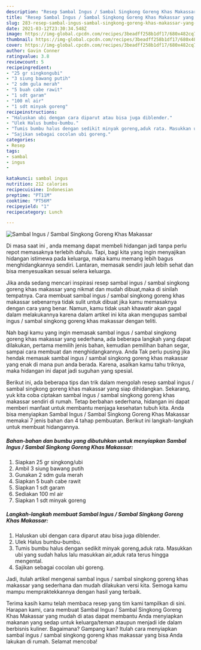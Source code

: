 ```yaml
---
description: "Resep Sambal Ingus / Sambal Singkong Goreng Khas Makassar yang enak dan Mudah Dibuat"
title: "Resep Sambal Ingus / Sambal Singkong Goreng Khas Makassar yang enak dan Mudah Dibuat"
slug: 283-resep-sambal-ingus-sambal-singkong-goreng-khas-makassar-yang-enak-dan-mudah-dibuat
date: 2021-03-12T23:30:34.548Z
image: https://img-global.cpcdn.com/recipes/3beadff258b1df17/680x482cq70/sambal-ingus-sambal-singkong-goreng-khas-makassar-foto-resep-utama.jpg
thumbnail: https://img-global.cpcdn.com/recipes/3beadff258b1df17/680x482cq70/sambal-ingus-sambal-singkong-goreng-khas-makassar-foto-resep-utama.jpg
cover: https://img-global.cpcdn.com/recipes/3beadff258b1df17/680x482cq70/sambal-ingus-sambal-singkong-goreng-khas-makassar-foto-resep-utama.jpg
author: Gavin Conner
ratingvalue: 3.8
reviewcount: 5
recipeingredient:
- "25 gr singkongubi"
- "3 siung bawang putih"
- "2 sdm gula merah"
- "5 buah cabe rawit"
- "1 sdt garam"
- "100 ml air"
- "1 sdt minyak goreng"
recipeinstructions:
- "Haluskan ubi dengan cara diparut atau bisa juga diblender."
- "Ulek Halus bumbu-bumbu."
- "Tumis bumbu halus dengan sedikit minyak goreng,aduk rata. Masukkan ubi yang sudah halus lalu masukkan air,aduk rata terus hingga mengental."
- "Sajikan sebagai cocolan ubi goreng."
categories:
- Resep
tags:
- sambal
- ingus
- 

katakunci: sambal ingus  
nutrition: 212 calories
recipecuisine: Indonesian
preptime: "PT11M"
cooktime: "PT56M"
recipeyield: "1"
recipecategory: Lunch

---
```



![Sambal Ingus / Sambal Singkong Goreng Khas Makassar](https://img-global.cpcdn.com/recipes/3beadff258b1df17/680x482cq70/sambal-ingus-sambal-singkong-goreng-khas-makassar-foto-resep-utama.jpg)

Di masa  saat ini , anda memang dapat membeli hidangan jadi tanpa perlu repot memasaknya terlebih dahulu. Tapi, bagi kita yang ingin menyajikan hidangan istimewa pada keluarga, maka kamu memang lebih bagus menghidangkannya sendiri. Lantaran, memasak sendiri jauh lebih sehat dan bisa menyesuaikan sesuai selera keluarga.

Jika anda sedang mencari inspirasi resep sambal ingus / sambal singkong goreng khas makassar yang nikmat dan mudah dibuat,maka di sinilah tempatnya. Cara membuat sambal ingus / sambal singkong goreng khas makassar  sebenarnya tidak sulit untuk dibuat jika kamu memasaknya dengan cara yang benar. Namun, kamu tidak usah khawatir akan gagal dalam melakukannya 
karena dalam artikel ini kita akan mengupas sambal ingus / sambal singkong goreng khas makassar dengan teliti.  



Nah bagi kamu yang ingin memasak sambal ingus / sambal singkong goreng khas makassar yang sederhana, ada beberapa langkah yang dapat dilakukan, pertama memilih jenis bahan, kemudian pemilihan bahan segar, sampai cara membuat dan menghidangkannya. Anda Tak perlu pusing jika hendak memasak sambal ingus / sambal singkong goreng khas makassar yang enak di mana pun anda berada. Karena, asalkan kamu  tahu triknya, maka hidangan ini dapat jadi suguhan yang spesial.

Berikut ini, ada beberapa tips dan trik dalam mengolah resep sambal ingus / sambal singkong goreng khas makassar yang siap dihidangkan. Sekarang, yuk kita coba ciptakan sambal ingus / sambal singkong goreng khas makassar sendiri di rumah. Tetap berbahan sederhana, hidangan ini dapat memberi manfaat untuk membantu menjaga kesehatan tubuh kita. Anda bisa menyiapkan Sambal Ingus / Sambal Singkong Goreng Khas Makassar memakai 7 jenis bahan dan 4 tahap pembuatan. Berikut ini langkah-langkah untuk membuat hidangannya.

<!--inarticleads1-->

##### Bahan-bahan dan bumbu yang dibutuhkan untuk menyiapkan Sambal Ingus / Sambal Singkong Goreng Khas Makassar:

1. Siapkan 25 gr singkong/ubi
1. Ambil 3 siung bawang putih
1. Gunakan 2 sdm gula merah
1. Siapkan 5 buah cabe rawit
1. Siapkan 1 sdt garam
1. Sediakan 100 ml air
1. Siapkan 1 sdt minyak goreng




<!--inarticleads2-->

##### Langkah-langkah membuat Sambal Ingus / Sambal Singkong Goreng Khas Makassar:

1. Haluskan ubi dengan cara diparut atau bisa juga diblender.
1. Ulek Halus bumbu-bumbu.
1. Tumis bumbu halus dengan sedikit minyak goreng,aduk rata. Masukkan ubi yang sudah halus lalu masukkan air,aduk rata terus hingga mengental.
1. Sajikan sebagai cocolan ubi goreng.




Jadi, itulah artikel mengenai  sambal ingus / sambal singkong goreng khas makassar  yang sederhana dan mudah dilakukan versi kita. Semoga kamu mampu mempraktekkannya dengan hasil yang terbaik. 

Terima kasih kamu telah membaca resep yang tim kami tampilkan di sini. Harapan kami, cara membuat  Sambal Ingus / Sambal Singkong Goreng Khas Makassar yang mudah di atas dapat membantu Anda menyiapkan makanan yang sedap untuk keluarga/teman ataupun menjadi ide dalam berbisnis kuliner. Bagaimana? Gampang kan? Itulah cara menyiapkan sambal ingus / sambal singkong goreng khas makassar yang bisa Anda lakukan di rumah. Selamat mencoba!

